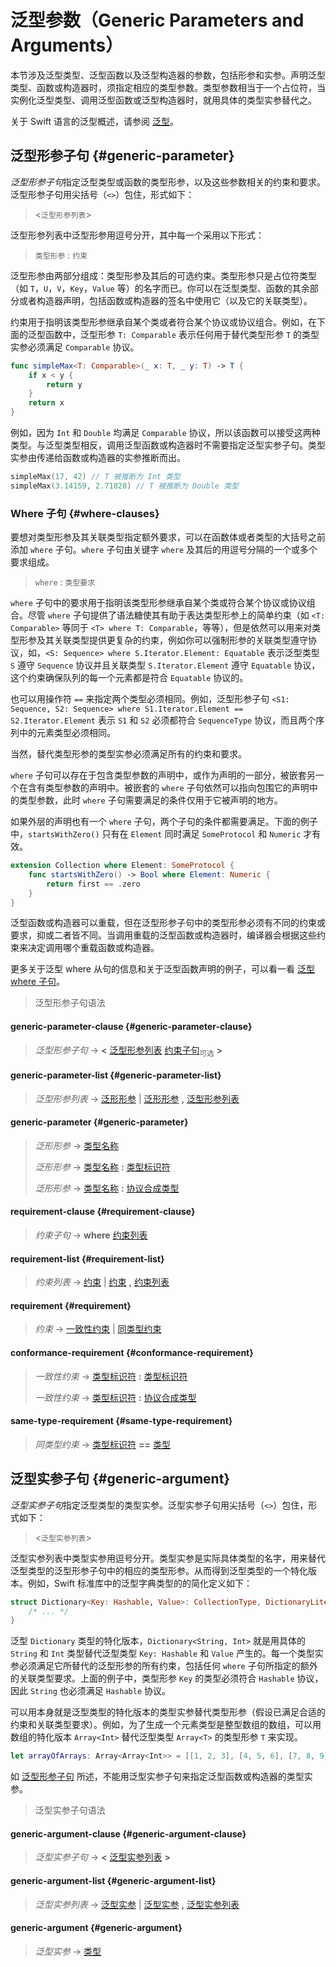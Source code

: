 # 泛型参数（Generic Parameters and Arguments）

本节涉及泛型类型、泛型函数以及泛型构造器的参数，包括形参和实参。声明泛型类型、函数或构造器时，须指定相应的类型参数。类型参数相当于一个占位符，当实例化泛型类型、调用泛型函数或泛型构造器时，就用具体的类型实参替代之。

关于 Swift 语言的泛型概述，请参阅 [泛型](../02_language_guide/22_Generics.md)。

## 泛型形参子句 {#generic-parameter}
*泛型形参子句*指定泛型类型或函数的类型形参，以及这些参数相关的约束和要求。泛型形参子句用尖括号（`<>`）包住，形式如下：

> <`泛型形参列表`>
> 

泛型形参列表中泛型形参用逗号分开，其中每一个采用以下形式：

> `类型形参` : `约束`
> 

泛型形参由两部分组成：类型形参及其后的可选约束。类型形参只是占位符类型（如 `T`，`U`，`V`，`Key`，`Value` 等）的名字而已。你可以在泛型类型、函数的其余部分或者构造器声明，包括函数或构造器的签名中使用它（以及它的关联类型）。

约束用于指明该类型形参继承自某个类或者符合某个协议或协议组合。例如，在下面的泛型函数中，泛型形参 `T: Comparable` 表示任何用于替代类型形参 `T` 的类型实参必须满足 `Comparable` 协议。

```swift
func simpleMax<T: Comparable>(_ x: T, _ y: T) -> T {
    if x < y {
        return y
    }
    return x
}
```

例如，因为 `Int` 和 `Double` 均满足 `Comparable` 协议，所以该函数可以接受这两种类型。与泛型类型相反，调用泛型函数或构造器时不需要指定泛型实参子句。类型实参由传递给函数或构造器的实参推断而出。

```swift
simpleMax(17, 42) // T 被推断为 Int 类型
simpleMax(3.14159, 2.71828) // T 被推断为 Double 类型
```

### Where 子句 {#where-clauses}
要想对类型形参及其关联类型指定额外要求，可以在函数体或者类型的大括号之前添加 `where` 子句。`where` 子句由关键字 `where` 及其后的用逗号分隔的一个或多个要求组成。

> `where` : `类型要求`
> 

`where` 子句中的要求用于指明该类型形参继承自某个类或符合某个协议或协议组合。尽管 `where` 子句提供了语法糖使其有助于表达类型形参上的简单约束（如 `<T: Comparable>` 等同于 `<T> where T: Comparable`，等等），但是依然可以用来对类型形参及其关联类型提供更复杂的约束，例如你可以强制形参的关联类型遵守协议，如，`<S: Sequence> where S.Iterator.Element: Equatable` 表示泛型类型 `S` 遵守 `Sequence` 协议并且关联类型 `S.Iterator.Element` 遵守 `Equatable` 协议，这个约束确保队列的每一个元素都是符合 `Equatable` 协议的。
> 

也可以用操作符 `==` 来指定两个类型必须相同。例如，泛型形参子句 `<S1: Sequence, S2: Sequence> where S1.Iterator.Element == S2.Iterator.Element` 表示 `S1` 和 `S2` 必须都符合 `SequenceType` 协议，而且两个序列中的元素类型必须相同。
> 

当然，替代类型形参的类型实参必须满足所有的约束和要求。

`where` 子句可以存在于包含类型参数的声明中，或作为声明的一部分，被嵌套另一个在含有类型参数的声明中。被嵌套的 `where` 子句依然可以指向包围它的声明中的类型参数，此时 `where` 子句需要满足的条件仅用于它被声明的地方。

如果外层的声明也有一个 `where` 子句，两个子句的条件都需要满足。下面的例子中，`startsWithZero()` 只有在 `Element` 同时满足 `SomeProtocol` 和 `Numeric` 才有效。

```swift
extension Collection where Element: SomeProtocol {
    func startsWithZero() -> Bool where Element: Numeric {
        return first == .zero
    }
}
```

泛型函数或构造器可以重载，但在泛型形参子句中的类型形参必须有不同的约束或要求，抑或二者皆不同。当调用重载的泛型函数或构造器时，编译器会根据这些约束来决定调用哪个重载函数或构造器。

更多关于泛型 where 从句的信息和关于泛型函数声明的例子，可以看一看 [泛型 where 子句](../02_language_guide/22_Generics.md#where-clauses)。

> 泛型形参子句语法
> 

#### generic-parameter-clause {#generic-parameter-clause}
> *泛型形参子句* → **<** [泛型形参列表](#generic-parameter-list) [约束子句](#requirement-clause)<sub>可选</sub> **>**
> 

#### generic-parameter-list {#generic-parameter-list}
> *泛型形参列表* → [泛形形参](#generic-parameter) | [泛形形参](#generic-parameter) **,** [泛型形参列表](#generic-parameter-list)
> 

#### generic-parameter {#generic-parameter}
> *泛形形参* → [类型名称](./03_Types.md#type-name)
> 
> *泛形形参* → [类型名称](./03_Types.md#type-name)    **:** [类型标识符](./03-Types.md#type-identifier)
> 
> *泛形形参* → [类型名称](./03_Types.md#type-name)    **:** [协议合成类型](./03-Types.md#protocol-composition-type)
> 
> 
####  requirement-clause {#requirement-clause}
> 
> *约束子句* → **where** [约束列表](#requirement-list)
> 

#### requirement-list {#requirement-list}
> *约束列表* → [约束](#requirement) | [约束](#requirement) **,** [约束列表](#requirement-list)
> 

#### requirement {#requirement}
> *约束* → [一致性约束](#conformance-requirement) | [同类型约束](#same-type-requirement)
> 
> 
####  conformance-requirement {#conformance-requirement}
> 
> *一致性约束* → [类型标识符](./03_Types.md#type-identifier) **:** [类型标识符](./03-Types.md#type-identifier)
> 
> *一致性约束* → [类型标识符](./03_Types.md#type-identifier) **:** [协议合成类型](./03-Types.md#protocol-composition-type)
> 

#### same-type-requirement {#same-type-requirement}
> *同类型约束* → [类型标识符](./03_Types.md#type-identifier) **==** [类型](./03-Types.md#type)
> 

## 泛型实参子句 {#generic-argument}
*泛型实参子句*指定泛型类型的类型实参。泛型实参子句用尖括号（`<>`）包住，形式如下：

> <`泛型实参列表`>
> 

泛型实参列表中类型实参用逗号分开。类型实参是实际具体类型的名字，用来替代泛型类型的泛型形参子句中的相应的类型形参。从而得到泛型类型的一个特化版本。例如，Swift 标准库中的泛型字典类型的的简化定义如下：

```swift
struct Dictionary<Key: Hashable, Value>: CollectionType, DictionaryLiteralConvertible {
    /* ... */
}
```

泛型 `Dictionary` 类型的特化版本，`Dictionary<String, Int>` 就是用具体的 `String` 和 `Int` 类型替代泛型类型 `Key: Hashable` 和 `Value` 产生的。每一个类型实参必须满足它所替代的泛型形参的所有约束，包括任何 `where` 子句所指定的额外的关联类型要求。上面的例子中，类型形参 `Key` 的类型必须符合 `Hashable` 协议，因此 `String` 也必须满足 `Hashable` 协议。

可以用本身就是泛型类型的特化版本的类型实参替代类型形参（假设已满足合适的约束和关联类型要求）。例如，为了生成一个元素类型是整型数组的数组，可以用数组的特化版本 `Array<Int>` 替代泛型类型 `Array<T>` 的类型形参 `T` 来实现。

```swift
let arrayOfArrays: Array<Array<Int>> = [[1, 2, 3], [4, 5, 6], [7, 8, 9]]
```

如 [泛型形参子句](#generic-parameter) 所述，不能用泛型实参子句来指定泛型函数或构造器的类型实参。

> 泛型实参子句语法
> 

#### generic-argument-clause {#generic-argument-clause}
> *泛型实参子句* → **<** [泛型实参列表](#generic-argument-list) **>**
> 

#### generic-argument-list {#generic-argument-list}
> *泛型实参列表* → [泛型实参](#generic-argument) | [泛型实参](#generic-argument) **,** [泛型实参列表](#generic-argument-list)
> 

#### generic-argument {#generic-argument}
> *泛型实参* → [类型](./03_Types.md#type)
> 
